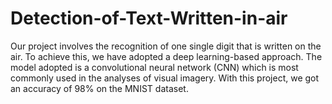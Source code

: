 # Detection-of-Text-Written-in-air
Our project involves the recognition of one single digit that is written on the air. To achieve this, we have adopted a deep learning-based approach. The model adopted is a convolutional neural network (CNN) which is most commonly used in the analyses of visual imagery. With this project, we got an accuracy of 98% on the MNIST dataset.
